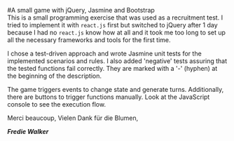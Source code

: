 #A small game with jQuery, Jasmine and Bootstrap  
This is a small programming exercise that was used as a recruitment test. I tried to implement it with `react.js` first but switched to jQuery after 1 day because I had no `react.js` know how at all and it took me too long to set up all the necessary frameworks and tools for the first time.
  
I chose a test-driven approach and wrote Jasmine unit tests for the implemented scenarios and rules. I also added 'negative' tests assuring that the tested functions fail correctly. They are marked with a '-' (hyphen) at the beginning of the description.

The game triggers events to change state and generate turns. Additionally, there are buttons to trigger functions manually. Look at the JavaScript console to see the execution flow.
    
Merci beaucoup,
Vielen Dank für die Blumen,

**_Fredie Walker_**
